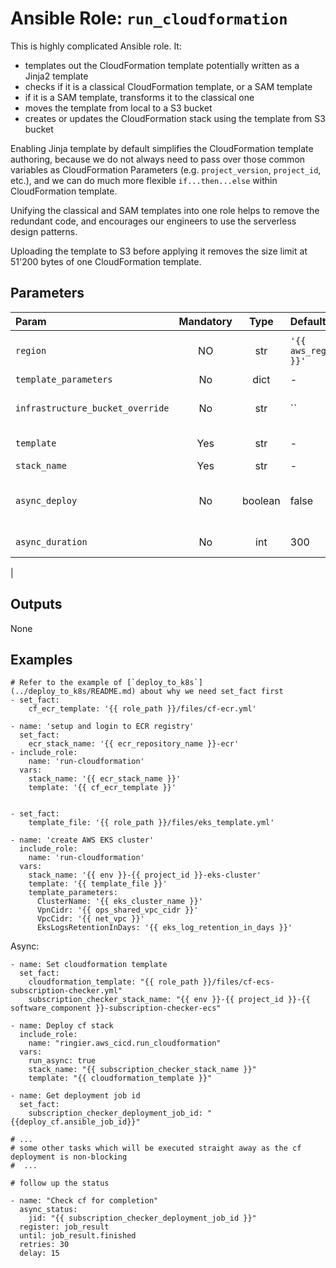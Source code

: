 # Ansible Role: `run_cloudformation`

This is highly complicated Ansible role. It:
*  templates out the CloudFormation template potentially written as a Jinja2 template
*  checks if it is a classical CloudFormation template, or a SAM template
*  if it is a SAM template, transforms it to the classical one
*  moves the template from local to a S3 bucket
*  creates or updates the CloudFormation stack using the template from S3 bucket

Enabling Jinja template by default simplifies the CloudFormation template authoring, because we do not always need to pass over those
common variables as CloudFormation Parameters (e.g. `project_version`, `project_id`, etc.), and we can do much more flexible
`if...then...else` within CloudFormation template.

Unifying the classical and SAM templates into one role helps to remove the redundant code, and encourages our engineers to use the
serverless design patterns.

Uploading the template to S3 before applying it removes the size limit at 51'200 bytes of one CloudFormation template.

## Parameters

| Param                            | Mandatory | Type | Default              | Description                                                                                                                                                                                      |
|:---------------------------------|:---------:|:----:|:---------------------|:-------------------------------------------------------------------------------------------------------------------------------------------------------------------------------------------------|
| `region`                         |    NO     | str  | `'{{ aws_region }}'` | The region to which the CloudFormation template is deployed. In the most cases it should not be specified. Only use it in rare cases to handle the stacks for CloudFront at us-east-1            |
| `template_parameters`            |    No     | dict | -                    | CloudFormation template Parameters to pass over to the deployment                                                                                                                                |
| `infrastructure_bucket_override` |    No     | str  | ``                   | Specify the S3 bucket to store the rendered CloudFormation template. This parameter **SHOULD ONLY BE USED** for the initial bootstrap repo to create the permanent S3 bucket for infrastructure. |
| `template`                       |    Yes    | str  | -                    | Filepath to the CloudFormation template, use Jinja2 templating grammar if it makes things easier.                                                                                                |
| `stack_name`                     |    Yes    | str  | -                    | Name of the CloudFormation stack to be created.                                                                                                                                                  |
| `async_deploy`                     |    No    | boolean  | false                    | By setting this value to true, Ansible starts the task and immediately moves on to the next task without waiting for a result, see https://docs.ansible.com/ansible/latest/playbook_guide/playbooks_async.html#run-tasks-concurrently-poll-0                                                                                                                           |
| `async_duration`                     |    No    | int  | 300                    | Only relevant in case `async_deploy` has been enabled. Seconds to wait before timing out the execution of the async deployment.
|

## Outputs

None

## Examples

```ansible
# Refer to the example of [`deploy_to_k8s`](../deploy_to_k8s/README.md) about why we need set_fact first
- set_fact:
    cf_ecr_template: '{{ role_path }}/files/cf-ecr.yml'

- name: 'setup and login to ECR registry'
  set_fact:
    ecr_stack_name: '{{ ecr_repository_name }}-ecr'
- include_role:
    name: 'run-cloudformation'
  vars:
    stack_name: '{{ ecr_stack_name }}'
    template: '{{ cf_ecr_template }}'


- set_fact:
    template_file: '{{ role_path }}/files/eks_template.yml'

- name: 'create AWS EKS cluster'
  include_role:
    name: 'run-cloudformation'
  vars:
    stack_name: '{{ env }}-{{ project_id }}-eks-cluster'
    template: '{{ template_file }}'
    template_parameters:
      ClusterName: '{{ eks_cluster_name }}'
      VpnCidr: '{{ ops_shared_vpc_cidr }}'
      VpcCidr: '{{ net_vpc }}'
      EksLogsRetentionInDays: '{{ eks_log_retention_in_days }}'
```

Async:

```ansible
- name: Set cloudformation template
  set_fact:
    cloudformation_template: "{{ role_path }}/files/cf-ecs-subscription-checker.yml"
    subscription_checker_stack_name: "{{ env }}-{{ project_id }}-{{ software_component }}-subscription-checker-ecs"

- name: Deploy cf stack
  include_role:
    name: "ringier.aws_cicd.run_cloudformation"
  vars:
    run_async: true
    stack_name: "{{ subscription_checker_stack_name }}"
    template: "{{ cloudformation_template }}"

- name: Get deployment job id
  set_fact:
    subscription_checker_deployment_job_id: "{{deploy_cf.ansible_job_id}}"

# ...
# some other tasks which will be executed straight away as the cf deployment is non-blocking
#  ...

# follow up the status

- name: "Check cf for completion"
  async_status:
    jid: "{{ subscription_checker_deployment_job_id }}"
  register: job_result
  until: job_result.finished
  retries: 30
  delay: 15
```
